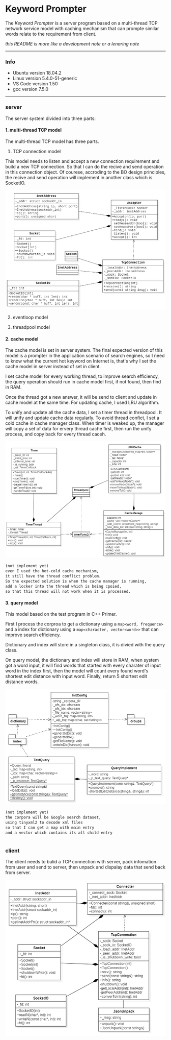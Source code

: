 # Keyword Prompter

The *Keyword Prompter* is a server program 
based on a multi-thread TCP network service model with caching mechanism
that can prompte similar words relate to the requirement from client.

*this README is more like a development note or a lenaring note*

---

### Info

- Ubuntu  version 18.04.2
- Linux   version 5.4.0-51-generic
- VS Code version 1.50
- gcc     version 7.5.0

---

### server

The server system divided into three parts:

#### 1. multi-thread TCP model

The multi-thread TCP model has three parts.

1. TCP connection model

This model needs to listen and accept a new connection requirement and 
build a new TCP connection. So that I can do the recive and send operation in this connection object. 
Of courese, accroding to the BO design principles, the recive and send operation will implement in 
another class which is SocketIO.

![avatar](/picture/tcpconnection.png)

2. eventloop model



3. threadpool model


#### 2. cache model

The cache model is set in server system. 
The final expected version of this model is a prompter in the application scenario of search engines, 
so I need to know what the current hot keyword on Internet is, 
that's why I set the cache model in server instead of set in client.

I set cache model for every working thread, to improve search efficiency, the query operation should run in cache model first, if not found, then find in RAM. 

Once the thread got a new answer, it will be send to client and update in cache model at the same time. 
For updating cache, I used LRU algorithm. 

To unify and update all the cache data, I set a timer thread in threadpool. It will unify and update 
cache data regularly. To avoid thread confict, I set a cold cache in cache manager class. 
When timer is weaked up, the manager will copy a set of data for ervery thread cache first, then run the 
unify process, and copy back for every thread caceh. 

![avatar](/picture/cache.png)

```
(not implement yet)
even I used the hot-cold cache mechanism,
it still have the thread conflict problem.
So the expected solution is when the cache manager is running,
add a locker into the thread which is being cpoied,
so that this thread will not work when it is processed.
```

#### 3. query model

This model based on the test program in C++ Primer.

First I process the corproa to get a dictionary using a `map<word, frequence>` and 
a index for dictionary using a `map<character, vector<word>>` that can improve search efficiency. 

Dictionary and index will store in a singleton class, it is divied with the query class.

On query model, the dictionary and index will store in RAM, when system got a word input, 
it will find words that started with every charater of input word in the index first, 
then the model will count every found word's shortest edit distance with input word. 
Finally, return 5 shortest edit distance words.

![avatar](/picture/query.png)

```
(not implement yet)
the corpora will be Google search dataset,
using tinyxml2 to decode xml files
so that I can get a map with main entry
and a vector which contains its all child entry								
								
```

### client

The client needs to bulid a TCP connection with server, 
pack infomation from user and send to server, 
then unpack and dispalay data that send back from server.

![avatar](/picture/client.png)

